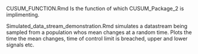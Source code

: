   CUSUM_FUNCTION.Rmd Is the function of which CUSUM_Package_2 is implimenting. 

  Simulated_data_stream_demonstration.Rmd simulates a datastream being sampled from a population whos mean changes at a random time. Plots the     time the mean changes, time of control limit is breached, upper and lower signals etc. 
